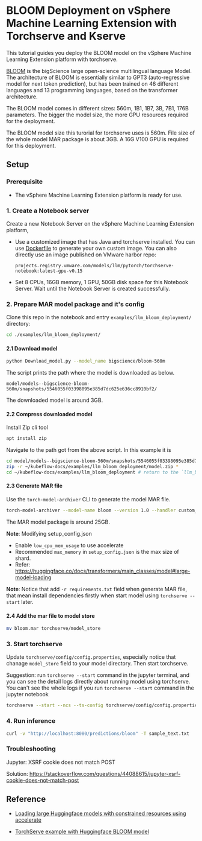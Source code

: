 # BLOOM Deployment on vSphere Machine Learning Extension with Torchserve and Kserve

This tutorial guides you deploy the BLOOM model on the vSphere Machine Learning Extension platform with torchserve.

[BLOOM](https://huggingface.co/docs/transformers/model_doc/bloom) is the bigScience large open-science multilingual language Model. The architecture of BLOOM is essentially similar to GPT3 (auto-regressive model for next token prediction), but has been trained on 46 different languages and 13 programming languages, based on the transformer architecture.

The BLOOM model comes in different sizes: 560m, 1B1, 1B7, 3B, 7B1, 176B parameters. The bigger the model size, the more GPU resources required for the deployment.

The BLOOM model size this turorial for torchserve uses is 560m. File size of the whole model MAR package is about 3GB. A 16G V100 GPU is required for this deployment.

## Setup

### Prerequisite

- The vSphere Machine Learning Extension platform is ready for use.

### 1. Create a Notebook server

Create a new Notebook Server on the vSphere Machine Learning Extension platform, 
- Use a customized image that has Java and torchserve installed. You can use [Dockerfile](https://github.com/elements-of-ai/kubeflow-docs/blob/main/examples/llm_bloom_deployment/Dockerfile) to generate your own custom image. You can also directly use an image published on VMware harbor repo:
    ```
    projects.registry.vmware.com/models/llm/pytorch/torchserve-notebook:latest-gpu-v0.15
    ```
- Set 8 CPUs, 16GB memory, 1 GPU, 50GB disk space for this Notebook Server. 
Wait until the Notebook Server is created successfully.

### 2. Prepare MAR model package and it's config

Clone this repo in the notebook and entry ``examples/llm_bloom_deployment/`` directory:

```bash
cd ./examples/llm_bloom_deployment/
```

#### 2.1 Download model

```bash
python Download_model.py --model_name bigscience/bloom-560m
```
The script prints the path where the model is downloaded as below.

`model/models--bigscience-bloom-560m/snapshots/5546055f03398095e385d7dc625e636cc8910bf2/`

The downloaded model is around 3GB.

#### 2.2 Compress downloaded model

Install Zip cli tool

```bash
apt install zip
```

Navigate to the path got from the above script. In this example it is

```bash
cd model/models--bigscience-bloom-560m/snapshots/5546055f03398095e385d7dc625e636cc8910bf2/
zip -r ~/kubeflow-docs/examples/llm_bloom_deployment/model.zip *
cd ~/kubeflow-docs/examples/llm_bloom_deployment # return to the `llm_bloom_deployment` directory.
```

#### 2.3 Generate MAR file

Use the ``torch-model-archiver`` CLI to generate the model MAR file.

```bash
torch-model-archiver --model-name bloom --version 1.0 --handler custom_handler.py --extra-files model.zip,setup_config.json -r requirements.txt
```

The MAR model package is around 25GB.

**__Note__**: Modifying setup_config.json
- Enable `low_cpu_mem_usage` to use accelerate
- Recommended `max_memory` in `setup_config.json` is the max size of shard.
- Refer: https://huggingface.co/docs/transformers/main_classes/model#large-model-loading

**__Note__**: Notice that add ``-r requirements.txt`` field when generate MAR file, that mean install dependencies firstly when start model using ``torchserve --start`` later.

#### 2.4 Add the mar file to model store

```bash
mv bloom.mar torchserve/model_store
```

### 3. Start torchserve

Update ``torchserve/config/config.properties``, especially notice that chanage ``model_store`` field to your model directory. Then start torchserve. 

Suggestion: run ``torchserve --start`` command in the jupyter terminal, and you can see the detail logs directly about running model using torchserve. You can't see the whole logs if you run ``torchserve --start`` command in the jupyter notebook

```bash
torchserve --start --ncs --ts-config torchserve/config/config.properties
```

### 4. Run inference

```bash
curl -v "http://localhost:8080/predictions/bloom" -T sample_text.txt
```

### Troubleshooting

Jupyter: XSRF cookie does not match POST

Solution: https://stackoverflow.com/questions/44088615/jupyter-xsrf-cookie-does-not-match-post

## Reference
- [Loading large Huggingface models with constrained resources using accelerate](https://github.com/pytorch/serve/tree/master/examples/large_models/Huggingface_accelerate)

- [TorchServe example with Huggingface BLOOM model](https://github.com/kserve/kserve/tree/master/docs/samples/v1beta1/torchserve/v1/bloom)
